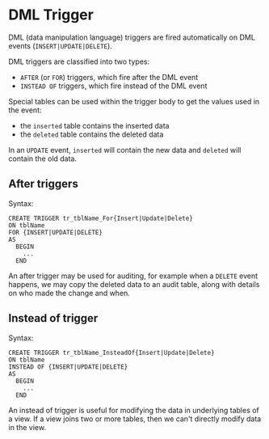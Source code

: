 # DML Trigger #

DML (data manipulation language) triggers are fired automatically on DML events (`INSERT|UPDATE|DELETE`).

DML triggers are classified into two types:

- `AFTER` (or `FOR`) triggers, which fire after the DML event
- `INSTEAD OF` triggers, which fire instead of the DML event

Special tables can be used within the trigger body to get the values used in the event:

- the `inserted` table contains the inserted data
- the `deleted` table contains the deleted data

In an `UPDATE` event, `inserted` will contain the new data and `deleted` will contain the old data.

## After triggers ##

Syntax:

```
CREATE TRIGGER tr_tblName_For{Insert|Update|Delete}
ON tblName
FOR {INSERT|UPDATE|DELETE}
AS
  BEGIN
    ...
  END
```

An after trigger may be used for auditing, for example when a `DELETE` event happens, we may copy the deleted data to an audit table, along with details on who made the change and when.

## Instead of trigger ##

Syntax:

```
CREATE TRIGGER tr_tblName_InsteadOf{Insert|Update|Delete}
ON tblName
INSTEAD OF {INSERT|UPDATE|DELETE}
AS
  BEGIN
    ...
  END
```

An instead of trigger is useful for modifying the data in underlying tables of a view. If a view joins two or more tables, then we can't directly modify data in the view.
